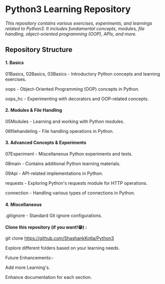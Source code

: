 # Python3 Learning Repository

*This repository contains various exercises, experiments, and learnings related to Python3. It includes fundamental concepts, modules, file handling, object-oriented programming (OOP), APIs, and more.*

## Repository Structure

#### 1. Basics

01Basics, 02Basics, 03Basics - Introductory Python concepts and learning exercises.

oops - Object-Oriented Programming (OOP) concepts in Python.

oops_hc - Experimenting with decorators and OOP-related concepts.

#### 2. Modules & File Handling

05Modules - Learning and working with Python modules.

06filehandeling - File handling operations in Python.

#### 3. Advanced Concepts & Experiments

07Experiment - Miscellaneous Python experiments and tests.

08main - Contains additional Python learning materials.

09Api - API-related implementations in Python.

requests - Exploring Python's requests module for HTTP operations.

connection - Handling various types of connections in Python.

#### 4. Miscellaneous

.gitignore - Standard Git ignore configurations.

#### Clone this repository (if you want!😁) :

git clone https://github.com/ShashankKotla/Python3

Explore different folders based on your learning needs.


Future Enhancements:-

Add more Learning's.

Enhance documentation for each section.


